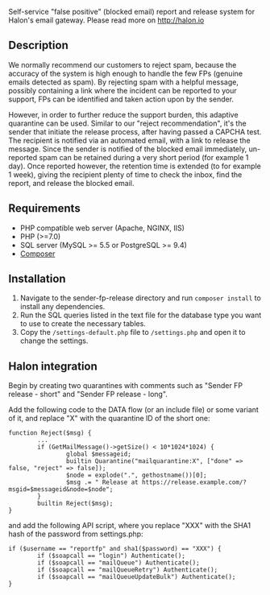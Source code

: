 Self-service "false positive" (blocked email) report and release system for Halon's email gateway. Please read more on http://halon.io

Description
-----------

We normally recommend our customers to reject spam, because the accuracy of the system is high enough to handle the few FPs (genuine emails detected as spam). By rejecting spam with a helpful message, possibly containing a link where the incident can be reported to your support, FPs can be identified and taken action upon by the sender.

However, in order to further reduce the support burden, this adaptive quarantine can be used. Similar to our "reject recommendation", it's the sender that initiate the release process, after having passed a CAPCHA test. The recipient is notified via an automated email, with a link to release the message. Since the sender is notified of the blocked email immediately, un-reported spam can be retained during a very short period (for example 1 day). Once reported however, the retention time is extended (to for example 1 week), giving the recipient plenty of time to check the inbox, find the report, and release the blocked email.

Requirements
------------

* PHP compatible web server (Apache, NGINX, IIS)
* PHP (>=7.0)
* SQL server (MySQL >= 5.5 or PostgreSQL >= 9.4)
* [Composer](https://getcomposer.org)

Installation
------------

1. Navigate to the sender-fp-release directory and run `composer install` to install any dependencies.
2. Run the SQL queries listed in the text file for the database type you want to use to create the necessary tables.
3. Copy the `/settings-default.php` file to `/settings.php` and open it to change the settings.

Halon integration
------------------

Begin by creating two quarantines with comments such as "Sender FP release - short" and "Sender FP release - long".

Add the following code to the DATA flow (or an include file) or some variant of it, and replace "X" with the quarantine ID of the short one:

```
function Reject($msg) {
        ...
        if (GetMailMessage()->getSize() < 10*1024*1024) {
                global $messageid;
                builtin Quarantine("mailquarantine:X", ["done" => false, "reject" => false]);
                $node = explode(".", gethostname())[0];
                $msg .= " Release at https://release.example.com/?msgid=$messageid&node=$node";
        }
        builtin Reject($msg);
}
```

and add the following API script, where you replace "XXX" with the SHA1 hash of the password from settings.php: 

```
if ($username == "reportfp" and sha1($password) == "XXX") {
        if ($soapcall == "login") Authenticate();
        if ($soapcall == "mailQueue") Authenticate();
        if ($soapcall == "mailQueueRetry") Authenticate();
        if ($soapcall == "mailQueueUpdateBulk") Authenticate();
}
```
